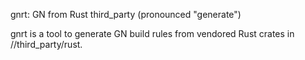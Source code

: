 gnrt: GN from Rust third_party (pronounced "generate")

gnrt is a tool to generate GN build rules from vendored Rust crates in
//third_party/rust.
